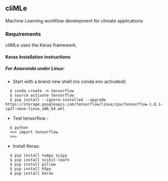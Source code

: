 ## cliMLe
Machine Learning workflow development for climate applications

### Requirements
cliMLe uses the Keras framework.

#### Keras Installation instructions 
##### For Anaconda under Linux:

* Start with a brand new shell (no conda env activated):
 ```
   $ conda create -n tensorflow
   $ source activate tensorflow
   $ pip install --ignore-installed --upgrade https://storage.googleapis.com/tensorflow/linux/cpu/tensorflow-1.0.1-cp27-none-linux_x86_64.whl
 ```
* Test tensorflow :
 ```
   $ python
   >>> import tensorflow
   >>>
 ```
* Install Keras:
 ```
   $ pip install numpy scipy
   $ pip install scikit-learn
   $ pip install pillow
   $ pip install h5py
   $ pip install keras
 ```